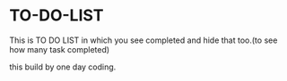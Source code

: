 # TO-DO-LIST
This is TO DO LIST 
in which you see completed and hide that too.(to see how many task completed)

this build by one day coding.
